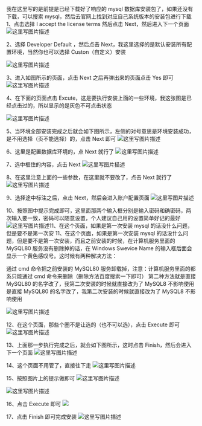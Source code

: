 我在这里写的是前提是已经下载好了响应的 mysql 数据库安装包了，如果还没有下载，可以搜索 mysql，然后去官网上找到对应自己系统版本的安装包进行下载
1、点击选择 I accept the license terms 然后点击 Next，然后进入下一个页面
<img src="https://raw.githubusercontent.com/zjp693/Zhang_blog/main/docs/public/images/mysql80%E5%AE%89%E8%A3%85%E6%95%99%E7%A8%8B.assets/70.png" alt="这里写图片描述" />

2、选择 Developer Default ，然后点击 Next，我这里选择的是默认安装所有配置环境，当然你也可以选择 Custon（自定义）安装

![这里写图片描述](https://raw.githubusercontent.com/zjp693/Zhang_blog/main/docs/public/images/mysql80%E5%AE%89%E8%A3%85%E6%95%99%E7%A8%8B.assets/70-16371607334805.png)

3、进入如图所示的页面，点击 Next 之后再弹出来的页面点击 Yes 即可
![这里写图片描述](https://raw.githubusercontent.com/zjp693/Zhang_blog/main/docs/public/images/mysql80%E5%AE%89%E8%A3%85%E6%95%99%E7%A8%8B.assets/70-16371607408827.png)

4、在下面的页面点击 Excute，这是要执行安装上面的一些环境，我这张图是已经点击过的，所以显示的是灰色不可点击状态

![这里写图片描述](https://raw.githubusercontent.com/zjp693/Zhang_blog/main/docs/public/images/mysql80%E5%AE%89%E8%A3%85%E6%95%99%E7%A8%8B.assets/70-16371607479339.png)

5、当环境全部安装完成之后就会如下图所示，左侧的对号意思是环境安装成功，是不用选择（页不能选择）的，点击 Next 即可
![这里写图片描述](https://raw.githubusercontent.com/zjp693/Zhang_blog/main/docs/public/images/mysql80%E5%AE%89%E8%A3%85%E6%95%99%E7%A8%8B.assets/70-163716075551411.png)

6、这里是配置数据库环境的，点 Next 就行了
![这里写图片描述](https://raw.githubusercontent.com/zjp693/Zhang_blog/main/docs/public/images/mysql80%E5%AE%89%E8%A3%85%E6%95%99%E7%A8%8B.assets/70-163716076227413.png)

7、选中框住的内容，点击 Next
![这里写图片描述](https://raw.githubusercontent.com/zjp693/Zhang_blog/main/docs/public/images/mysql80%E5%AE%89%E8%A3%85%E6%95%99%E7%A8%8B.assets/70-163716076771515.png)

8、在这里注意上面的一些参数，在这里就不要改了，点击 Next 就行了
![这里写图片描述](https://raw.githubusercontent.com/zjp693/Zhang_blog/main/docs/public/images/mysql80%E5%AE%89%E8%A3%85%E6%95%99%E7%A8%8B.assets/70-163716077337117.png)

9、选择途中标注之后，点击 Next，然后会进入账户配置页面
![这里写图片描述](https://raw.githubusercontent.com/zjp693/Zhang_blog/main/docs/public/images/mysql80%E5%AE%89%E8%A3%85%E6%95%99%E7%A8%8B.assets/70-163716078058519.png)

10、按照图中提示完成即可，这里面那两个输入框分别是输入密码和确密码，两次输入要一致，密码可以随意设置，个人建议自己用的设置简单好记的最好
![这里写图片描述](https://raw.githubusercontent.com/zjp693/Zhang_blog/main/docs/public/images/mysql80%E5%AE%89%E8%A3%85%E6%95%99%E7%A8%8B.assets/70-163716078541721.png)11、在这个页面，如果是第一次安装 mysql 的话没什么问题，但是要不是第一次安 11、在这个页面，如果是第一次安装 mysql 的话没什么问题，但是要不是第一次安装，而且之前安装的时候，在计算机服务里面的 MySQL80 服务没有删除掉的话，在 Windows Swevice Name 的输入框后面会显示一个黄色感叹号。这时候有两种解决方法：

通过 cmd 命令把之前安装的 MySQL80 服务卸载掉，注意：计算机服务里面的都系只能通过 cmd 命令来删除（删除方法百度搜索一下即可）
第二种方法就是直接 MySQL80 的名字改了，我第二次安装的时候就直接改为了 MySQL8 不影响使用是直接 MySQL80 的名字改了，我第二次安装的时候就直接改为了 MySQL8 不影响使用

![这里写图片描述](https://raw.githubusercontent.com/zjp693/Zhang_blog/main/docs/public/images/mysql80%E5%AE%89%E8%A3%85%E6%95%99%E7%A8%8B.assets/70-163716081138823.png)

12、在这个页面，那些个圈不是让选的（也不可以选），点击 Execute 即可
![这里写图片描述](https://raw.githubusercontent.com/zjp693/Zhang_blog/main/docs/public/images/mysql80%E5%AE%89%E8%A3%85%E6%95%99%E7%A8%8B.assets/70-163716081798825.png)

13、上面那一步执行完成之后，就会如下图所示，这时点击 Finish，然后会进入下一个页面
![这里写图片描述](https://raw.githubusercontent.com/zjp693/Zhang_blog/main/docs/public/images/mysql80%E5%AE%89%E8%A3%85%E6%95%99%E7%A8%8B.assets/70-163716082326527.png)

14、这个页面不用管了，直接往下走
![这里写图片描述](https://raw.githubusercontent.com/zjp693/Zhang_blog/main/docs/public/images/mysql80%E5%AE%89%E8%A3%85%E6%95%99%E7%A8%8B.assets/70-163716082923929.png)

15、按照图片上的提示做即可
![这里写图片描述](https://raw.githubusercontent.com/zjp693/Zhang_blog/main/docs/public/images/mysql80%E5%AE%89%E8%A3%85%E6%95%99%E7%A8%8B.assets/70-163716083377231.png)

![这里写图片描述](https://raw.githubusercontent.com/zjp693/Zhang_blog/main/docs/public/images/mysql80%E5%AE%89%E8%A3%85%E6%95%99%E7%A8%8B.assets/70-163716083864733.png)

16、点击 Execute 即可
![](https://raw.githubusercontent.com/zjp693/Zhang_blog/main/docs/public/images/mysql80%E5%AE%89%E8%A3%85%E6%95%99%E7%A8%8B.assets/70-163716084389835.png)

17、点击 Finish 即可完成安装
![这里写图片描述](https://raw.githubusercontent.com/zjp693/Zhang_blog/main/docs/public/images/mysql80%E5%AE%89%E8%A3%85%E6%95%99%E7%A8%8B.assets/70-163716084867137.png)
